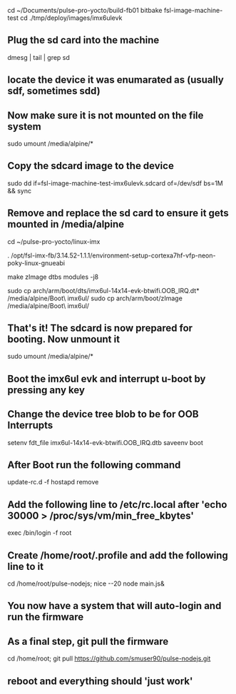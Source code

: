 cd ~/Documents/pulse-pro-yocto/build-fb01
bitbake fsl-image-machine-test
cd ./tmp/deploy/images/imx6ulevk

## Plug the sd card into the machine ##

dmesg | tail | grep sd

## locate the device it was enumarated as (usually sdf, sometimes sdd) ##

## Now make sure it is not mounted on the file system ##

sudo umount /media/alpine/*

## Copy the sdcard image to the device ##

sudo dd if=fsl-image-machine-test-imx6ulevk.sdcard of=/dev/sdf bs=1M && sync

## Remove and replace the sd card to ensure it gets mounted in /media/alpine ##

cd ~/pulse-pro-yocto/linux-imx

. /opt/fsl-imx-fb/3.14.52-1.1.1/environment-setup-cortexa7hf-vfp-neon-poky-linux-gnueabi

make zImage dtbs modules -j8

sudo cp arch/arm/boot/dts/imx6ul-14x14-evk-btwifi.OOB_IRQ.dt* /media/alpine/Boot\ imx6ul/
sudo cp arch/arm/boot/zImage /media/alpine/Boot\ imx6ul/


## That's it! The sdcard is now prepared for booting. Now unmount it ##
sudo umount /media/alpine/*

## Boot the imx6ul evk and interrupt u-boot by pressing any key ##
## Change the device tree blob to be for OOB Interrupts ##

setenv fdt_file imx6ul-14x14-evk-btwifi.OOB_IRQ.dtb
saveenv
boot

## After Boot run the following command ##
update-rc.d -f hostapd remove

## Add the following line to /etc/rc.local after 'echo 30000 > /proc/sys/vm/min_free_kbytes' ##
exec /bin/login -f root

## Create /home/root/.profile and add the following line to it ## 
cd /home/root/pulse-nodejs; nice --20 node main.js&

## You now have a system that will auto-login and run the firmware ## 

## As a final step, git pull the firmware ## 
cd /home/root; git pull https://github.com/smuser90/pulse-nodejs.git

## reboot and everything should 'just work' ##

